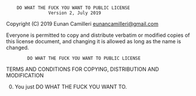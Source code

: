         DO WHAT THE FUCK YOU WANT TO PUBLIC LICENSE 
                    Version 2, July 2019

 Copyright (C) 2019 Eunan Camilleri <eunancamilleri@gmail.com> 

 Everyone is permitted to copy and distribute verbatim or modified 
 copies of this license document, and changing it is allowed as long 
 as the name is changed. 

            DO WHAT THE FUCK YOU WANT TO PUBLIC LICENSE 
   TERMS AND CONDITIONS FOR COPYING, DISTRIBUTION AND MODIFICATION 

  0. You just DO WHAT THE FUCK YOU WANT TO.
